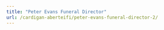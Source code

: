 ```yaml
---
title: "Peter Evans Funeral Director"
url: /cardigan-aberteifi/peter-evans-funeral-director-2/
---
```

